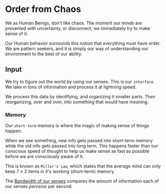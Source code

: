 # Order from Chaos

We as Human Beings, don't like chaos. The moment our minds are presented with uncertainty, or disconnect, we immediately try to make sense of it.

Our Human behavior surrounds this notion that everything must have order. We are pattern seekers, and it is simply our way of understanding our environment to the best of our ability.

## Input

We try to figure out the world by using our senses. This is our `interface`. We take in tons of information and process it at lightning speed.

We process this data by identifying, and organizing it smaller parts. Then reorganizing, over and over, into something that would have meaning.

### Memory

Our `short-term` memory is where the magic of making sense of things happen.

When we see something, new info gets passed into short-term memory while the old info gets passed into long term. This happens faster than our conscious speed of thought to help us make sense as fast as possible before we are consciously aware of it.

This is known as `Miller's Law`, which states that the average mind can only keep 7 ± 2 items in it's working (short-term) memory.

The [Bandwidth of our senses](https://medium.com/@hasanoviz/visualization-principles-a8c6e46ddc5f) compares the amount of information each of our senses _perceive_ per second.
